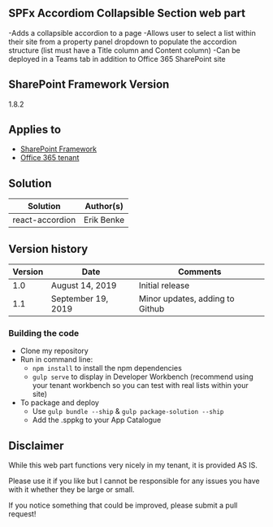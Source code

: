 ## SPFx Accordiom Collapsible Section web part

-Adds a collapsible accordion to a page
-Allows user to select a list within their site from a property panel dropdown to populate the accordion structure (list must have a Title column and Content column)
-Can be deployed in a Teams tab in addition to Office 365 SharePoint site

## SharePoint Framework Version 
1.8.2

## Applies to

* [SharePoint Framework](https:/dev.office.com/sharepoint)
* [Office 365 tenant](https://dev.office.com/sharepoint/docs/spfx/set-up-your-development-environment)

## Solution

Solution|Author(s)
--------|---------
react-accordion|Erik Benke


## Version history

Version|Date|Comments
-------|----|--------
1.0|August 14, 2019|Initial release
1.1|September 19, 2019|Minor updates, adding to Github


### Building the code

- Clone my repository
- Run in command line:
  - `npm install` to install the npm dependencies
  - `gulp serve` to display in Developer Workbench (recommend using your tenant workbench so you can test with real lists within your site)
- To package and deploy
  - Use `gulp bundle --ship` & `gulp package-solution --ship`
  - Add the .sppkg to your App Catalogue

## Disclaimer

While this web part functions very nicely in my tenant, it is provided AS IS.  

Please use it if you like but I cannot be responsible for any issues you have with it whether they be large or small.

If you notice something that could be improved, please submit a pull request!
